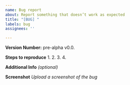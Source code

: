 ```yaml
---
name: Bug report
about: Report something that doesn’t work as expected
title: "[BUG] "
labels: bug
assignees: ''

---
```


**Version Number:** pre-alpha v0.0.

**Steps to reproduce**
  1. 
  2. 
  3. 
  4. 

**Additional Info** *(optional)*


**Screenshot**
*Upload a screenshot of the bug*
